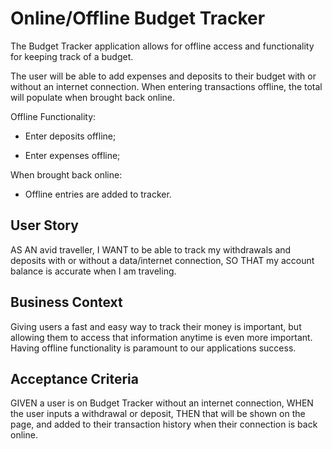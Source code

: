 # Online/Offline Budget Tracker

The Budget Tracker application allows for offline access and functionality for keeping track of a budget.

The user will be able to add expenses and deposits to their budget with or without an internet connection. When entering transactions offline, the total will  populate  when brought back online.

Offline Functionality:

- Enter deposits offline;

- Enter expenses offline;

When brought back online:

- Offline entries are added to tracker.

## User Story

AS AN avid traveller,
I WANT to be able to track my withdrawals and deposits with or without a data/internet connection,
SO THAT my account balance is accurate when I am traveling.

## Business Context

Giving users a fast and easy way to track their money is important, but allowing them to access that information anytime is even more important. Having offline functionality is paramount to our applications success.

## Acceptance Criteria

GIVEN a user is on Budget Tracker without an internet connection,
WHEN the user inputs a withdrawal or deposit,
THEN that will be shown on the page, and added to their transaction history when their connection is back online.


